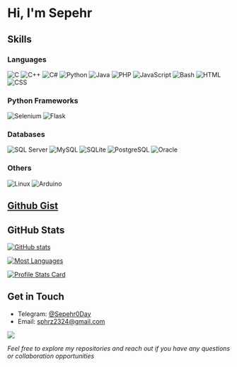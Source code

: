 # Hi, I'm Sepehr

## Skills
### Languages
![C](https://img.shields.io/badge/C-A8B9CC?style=for-the-badge&logo=c&logoColor=white)
![C++](https://img.shields.io/badge/C++-000000?style=for-the-badge&logo=c%2B%2B&logoColor=white)
![C#](https://img.shields.io/badge/C%23-239120?style=for-the-badge&logo=c-sharp&logoColor=white)
![Python](https://img.shields.io/badge/Python-3776AB?style=for-the-badge&logo=python&logoColor=F7DF1E)
![Java](https://img.shields.io/badge/Java-007396?style=for-the-badge&logo=java&logoColor=white)
![PHP](https://img.shields.io/badge/PHP-777BB4?style=for-the-badge&logo=php&logoColor=white)
![JavaScript](https://img.shields.io/badge/JavaScript-F7DF1E?style=for-the-badge&logo=javascript&logoColor=black)
![Bash](https://img.shields.io/badge/Bash-4EAA25?style=for-the-badge&logo=gnu-bash&logoColor=white)
![HTML](https://img.shields.io/badge/HTML5-E34F26?style=for-the-badge&logo=html5&logoColor=white)
![CSS](https://img.shields.io/badge/CSS-1572B6?style=for-the-badge&logo=css3&logoColor=white)

### Python Frameworks
![Selenium](https://img.shields.io/badge/Selenium-43B02A?style=for-the-badge&logo=selenium&logoColor=white)
![Flask](https://img.shields.io/badge/Flask-000000?style=for-the-badge&logo=flask&logoColor=white)

### Databases
![SQL Server](https://img.shields.io/badge/SQL_Server-CC2927?style=for-the-badge&logo=microsoft-sql-server&logoColor=white)
![MySQL](https://img.shields.io/badge/MySQL-4479A1?style=for-the-badge&logo=mysql&logoColor=white)
![SQLite](https://img.shields.io/badge/SQLite-003B57?style=for-the-badge&logo=sqlite&logoColor=white)
![PostgreSQL](https://img.shields.io/badge/PostgreSQL-336791?style=for-the-badge&logo=postgresql&logoColor=white)
![Oracle](https://img.shields.io/badge/Oracle-F80000?style=for-the-badge&logo=oracle&logoColor=black)

### Others
![Linux](https://img.shields.io/badge/Linux-FCC624?style=for-the-badge&logo=linux&logoColor=black)
![Arduino](https://img.shields.io/badge/Arduino-00979D?style=for-the-badge&logo=arduino&logoColor=white)

## <a href="https://gist.github.com/Sepehr0Day">Github Gist</a>

## GitHub Stats
[![GitHub stats](https://github-readme-stats.vercel.app/api?username=Sepehr0day&show_icons=true&theme=dark)](https://github.com/Sepehr0Day/Sepehr0Day)

[![Most Languages](https://github-readme-stats.vercel.app/api/top-langs?username=sepehr0day&show_icons=true&locale=en&layout=donut&theme=dark)](https://github.com/Sepehr0Day/Sepehr0Day)

[![Profile Stats Card](https://github-readme-streak-stats.herokuapp.com/?user=sepehr0day&&theme=dark)](https://github.com/Sepehr0Day/Sepehr0Day)

## Get in Touch
- Telegram: [@Sepehr0Day](https://t.me/Sepehr0Day)
- Email: [sphrz2324@gmail.com](mailto:sphrz2324@gmail.com)

<a href="https://github.com/antonkomarev/github-profile-views-counter">
    <img src="https://komarev.com/ghpvc/?username=Sepehr0Day&style=for-the-badge">
</a>


*Feel free to explore my repositories and reach out if you have any questions or collaboration opportunities*
